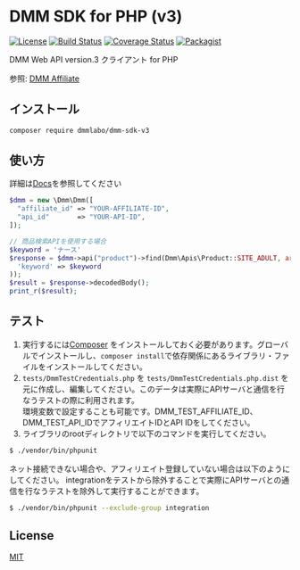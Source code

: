 # DMM SDK for PHP (v3)
[![License](http://img.shields.io/badge/license-mit-blue.svg?style=flat-square)](https://github.com/dmmlabo/dmm-php-sdk/blob/master/LICENSE)
[![Build Status](http://img.shields.io/travis/dmmlabo/dmm-php-sdk.svg?style=flat-square)](https://travis-ci.org/dmmlabo/dmm-php-sdk)
[![Coverage Status](https://img.shields.io/coveralls/dmmlabo/dmm-php-sdk.svg?style=flat-square)](https://coveralls.io/github/dmmlabo/dmm-php-sdk?branch=master)
[![Packagist](https://img.shields.io/packagist/v/dmmlabo/dmm-sdk-v3.svg?style=flat-square)](https://packagist.org/packages/dmmlabo/dmm-sdk-v3)

DMM Web API version.3 クライアント for PHP

参照: [DMM Affiliate](https://affiliate.dmm.com/)

## インストール

```sh
composer require dmmlabo/dmm-sdk-v3
```

## 使い方
詳細は[Docs](docs)を参照してください

```php
$dmm = new \Dmm\Dmm([
  "affiliate_id" => "YOUR-AFFILIATE-ID",
  "api_id"       => "YOUR-API-ID",
]);

// 商品検索APIを使用する場合
$keyword = 'ナース'
$response = $dmm->api("product")->find(Dmm\Apis\Product::SITE_ADULT, array(
  'keyword' => $keyword
));
$result = $response->decodedBody();
print_r($result);
```

## テスト

1. 実行するには[Composer](https://getcomposer.org/) をインストールしておく必要があります。グローバルでインストールし、`composer install`で依存関係にあるライブラリ・ファイルをインストールしてください。
2. `tests/DmmTestCredentials.php` を `tests/DmmTestCredentials.php.dist` を元に作成し、編集してください。このデータは実際にAPIサーバと通信を行なうテストの際に利用されます。  
環境変数で設定することも可能です。DMM_TEST_AFFILIATE_ID、DMM_TEST_API_IDでアフィリエイトIDとAPI IDをしてください。
3. ライブラリのrootディレクトリで以下のコマンドを実行してください。

```bash
$ ./vendor/bin/phpunit
```

ネット接続できない場合や、アフィリエイト登録していない場合は以下のようにしてください。
integrationをテストから除外することで実際にAPIサーバとの通信を行なうテストを除外して実行することができます。

```bash
$ ./vendor/bin/phpunit --exclude-group integration
```


## License
[MIT](LICENSE)
